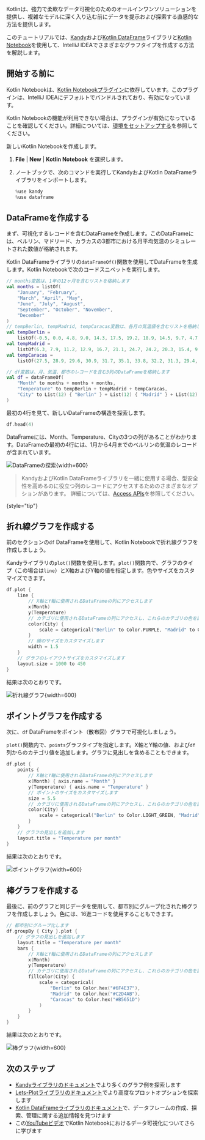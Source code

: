 [//]: # (title: Kotlin NotebookにおけるKandyでのデータ可視化)

Kotlinは、強力で柔軟なデータ可視化のためのオールインワンソリューションを提供し、複雑なモデルに深く入り込む前にデータを提示および探索する直感的な方法を提供します。

このチュートリアルでは、[Kandy](https://kotlin.github.io/kandy/welcome.html)および[Kotlin DataFrame](https://kotlin.github.io/dataframe/gettingstarted.html)ライブラリと[Kotlin Notebook](kotlin-notebook-overview.md)を使用して、IntelliJ IDEAでさまざまなグラフタイプを作成する方法を解説します。

## 開始する前に

Kotlin Notebookは、[Kotlin Notebookプラグイン](https://plugins.jetbrains.com/plugin/16340-kotlin-notebook)に依存しています。このプラグインは、IntelliJ IDEAにデフォルトでバンドルされており、有効になっています。

Kotlin Notebookの機能が利用できない場合は、プラグインが有効になっていることを確認してください。詳細については、[環境をセットアップする](kotlin-notebook-set-up-env.md)を参照してください。

新しいKotlin Notebookを作成します。

1.  **File** | **New** | **Kotlin Notebook** を選択します。
2.  ノートブックで、次のコマンドを実行してKandyおよびKotlin DataFrameライブラリをインポートします。

    ```kotlin
    %use kandy
    %use dataframe
    ```

## DataFrameを作成する

まず、可視化するレコードを含むDataFrameを作成します。このDataFrameには、ベルリン、マドリード、カラカスの3都市における月平均気温のシミュレートされた数値が格納されます。

Kotlin DataFrameライブラリの`dataFrameOf()`関数を使用してDataFrameを生成します。Kotlin Notebookで次のコードスニペットを実行します。

```kotlin
// months変数は、1年の12ヶ月を含むリストを格納します
val months = listOf(
    "January", "February",
    "March", "April", "May",
    "June", "July", "August",
    "September", "October", "November",
    "December"
)
// tempBerlin, tempMadrid, tempCaracas変数は、各月の気温値を含むリストを格納します
val tempBerlin =
    listOf(-0.5, 0.0, 4.8, 9.0, 14.3, 17.5, 19.2, 18.9, 14.5, 9.7, 4.7, 1.0)
val tempMadrid =
    listOf(6.3, 7.9, 11.2, 12.9, 16.7, 21.1, 24.7, 24.2, 20.3, 15.4, 9.9, 6.6)
val tempCaracas =
    listOf(27.5, 28.9, 29.6, 30.9, 31.7, 35.1, 33.8, 32.2, 31.3, 29.4, 28.9, 27.6)

// df変数は、月、気温、都市のレコードを含む3列のDataFrameを格納します
val df = dataFrameOf(
    "Month" to months + months + months,
    "Temperature" to tempBerlin + tempMadrid + tempCaracas,
    "City" to List(12) { "Berlin" } + List(12) { "Madrid" } + List(12) { "Caracas" }
)
```

最初の4行を見て、新しいDataFrameの構造を探索します。

```kotlin
df.head(4)
```

DataFrameには、Month、Temperature、Cityの3つの列があることがわかります。DataFrameの最初の4行には、1月から4月までのベルリンの気温のレコードが含まれています。

![DataFrameの探索](visualization-dataframe-temperature.png){width=600}

> KandyおよびKotlin DataFrameライブラリを一緒に使用する場合、型安全性を高めるのに役立つ列のレコードにアクセスするためのさまざまなオプションがあります。
> 詳細については、[Access APIs](https://kotlin.github.io/dataframe/apilevels.html)を参照してください。
>
{style="tip"}

## 折れ線グラフを作成する

前のセクションの`df` DataFrameを使用して、Kotlin Notebookで折れ線グラフを作成しましょう。

Kandyライブラリの`plot()`関数を使用します。`plot()`関数内で、グラフのタイプ（この場合は`line`）とX軸およびY軸の値を指定します。色やサイズをカスタマイズできます。

```kotlin
df.plot {
    line {
        // X軸とY軸に使用されるDataFrameの列にアクセスします 
        x(Month)
        y(Temperature)
        // カテゴリに使用されるDataFrameの列にアクセスし、これらのカテゴリの色を設定します 
        color(City) {
            scale = categorical("Berlin" to Color.PURPLE, "Madrid" to Color.ORANGE, "Caracas" to Color.GREEN)
        }
        // 線のサイズをカスタマイズします
        width = 1.5
    }
    // グラフのレイアウトサイズをカスタマイズします
    layout.size = 1000 to 450
}
```

結果は次のとおりです。

![折れ線グラフ](visualization-line-chart.svg){width=600}

## ポイントグラフを作成する

次に、`df` DataFrameをポイント（散布図）グラフで可視化しましょう。

`plot()`関数内で、`points`グラフタイプを指定します。X軸とY軸の値、および`df`列からのカテゴリ値を追加します。グラフに見出しを含めることもできます。

```kotlin
df.plot {
    points {
        // X軸とY軸に使用されるDataFrameの列にアクセスします 
        x(Month) { axis.name = "Month" }
        y(Temperature) { axis.name = "Temperature" }
        // ポイントのサイズをカスタマイズします
        size = 5.5
        // カテゴリに使用されるDataFrameの列にアクセスし、これらのカテゴリの色を設定します 
        color(City) {
            scale = categorical("Berlin" to Color.LIGHT_GREEN, "Madrid" to Color.BLACK, "Caracas" to Color.YELLOW)
        }
    }
    // グラフの見出しを追加します
    layout.title = "Temperature per month"
}
```

結果は次のとおりです。

![ポイントグラフ](visualization-points-chart.svg){width=600}

## 棒グラフを作成する

最後に、前のグラフと同じデータを使用して、都市別にグループ化された棒グラフを作成しましょう。色には、16進コードを使用することもできます。

```kotlin
// 都市別にグループ化します  
df.groupBy { City }.plot {
    // グラフの見出しを追加します
    layout.title = "Temperature per month"
    bars {
        // X軸とY軸に使用されるDataFrameの列にアクセスします 
        x(Month)
        y(Temperature)
        // カテゴリに使用されるDataFrameの列にアクセスし、これらのカテゴリの色を設定します 
        fillColor(City) {
            scale = categorical(
                "Berlin" to Color.hex("#6F4E37"),
                "Madrid" to Color.hex("#C2D4AB"),
                "Caracas" to Color.hex("#B5651D")
            )
        }
    }
}
```

結果は次のとおりです。

![棒グラフ](visualization-bar-chart.svg){width=600}

## 次のステップ

*   [Kandyライブラリのドキュメント](https://kotlin.github.io/kandy/examples.html)でより多くのグラフ例を探索します
*   [Lets-Plotライブラリのドキュメント](lets-plot.md)でより高度なプロットオプションを探索します
*   [Kotlin DataFrameライブラリのドキュメント](https://kotlin.github.io/dataframe/info.html)で、データフレームの作成、探索、管理に関する追加情報を見つけます
*   この[YouTubeビデオ](https://www.youtube.com/watch?v=m4Cqz2_P9rI&t=4s)でKotlin Notebookにおけるデータ可視化についてさらに学びます